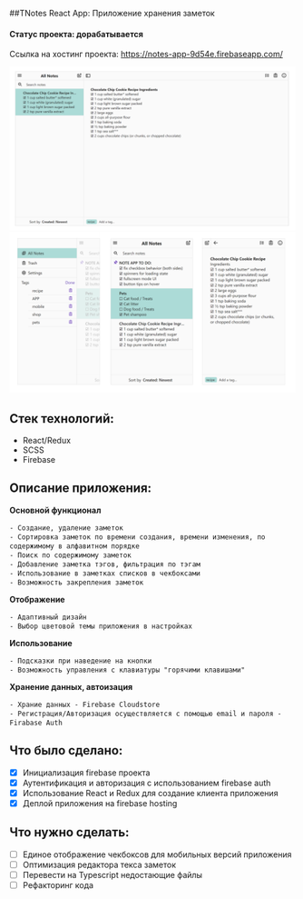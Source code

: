 ##ТNotes React App: Приложение хранения заметок
#### Статус проекта: дорабатывается

Ссылка на хостинг проекта: https://notes-app-9d54e.firebaseapp.com/

![Desktop](app.png "Desktop")
![Mobile](mobile.png "Mobile")

## Стек технологий:
- React/Redux
- SCSS
- Firebase

## Описание приложения:

**Основной функционал**
```
- Создание, удаление заметок
- Сортировка заметок по времени создания, времени изменения, по содержимому в алфавитном порядке
- Поиск по содержимому заметок
- Добавление заметка тэгов, фильтрация по тэгам
- Использование в заметках списков в чекбоксами
- Возможность закрепления заметок
```
**Отображение**
```
- Адаптивный дизайн
- Выбор цветовой темы приложения в настройках
```
**Использование**
```
- Подсказки при наведение на кнопки
- Возможность управления с клавиатуры "горячими клавишами"

```
**Хранение данных, автоизация**
```
- Храние данных - Firebase Cloudstore
- Регистрация/Авторизация осуществляется с помощью email и пароля - Firabase Auth
```
## Что было сделано:

- [x] Инициализация firebase проекта
- [x] Аутентификация и авторизация с использованием firebase auth
- [x] Использование React и Redux для создание клиента приложения
- [x] Деплой приложения на firebase hosting

## Что нужно сделать:

- [ ] Единое отображение чекбоксов для мобильных версий приложения
- [ ] Оптимизация редактора текса заметок
- [ ] Перевести на Typescript недостающие файлы
- [ ] Рефакторинг  кода
